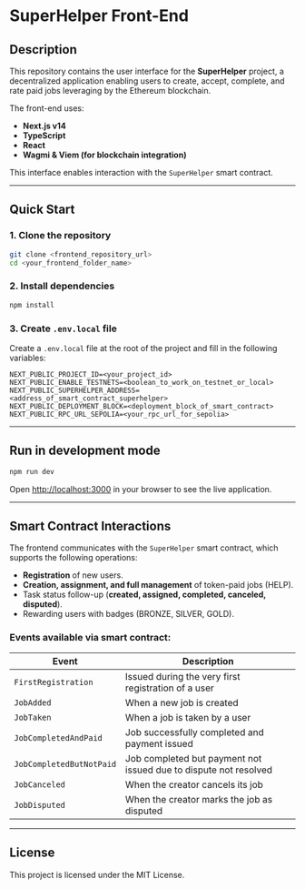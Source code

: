 # SuperHelper Front-End

## Description

This repository contains the user interface for the **SuperHelper** project, a decentralized application enabling users to create, accept, complete, and rate paid jobs leveraging by the Ethereum blockchain.

The front-end uses:

- **Next.js v14**
- **TypeScript**
- **React**
- **Wagmi & Viem (for blockchain integration)**

This interface enables interaction with the `SuperHelper` smart contract.

---

## Quick Start

### 1. Clone the repository

```bash
git clone <frontend_repository_url>
cd <your_frontend_folder_name>
```

### 2. Install dependencies

```bash
npm install
```

### 3. Create `.env.local` file

Create a `.env.local` file at the root of the project and fill in the following variables:

```env
NEXT_PUBLIC_PROJECT_ID=<your_project_id>
NEXT_PUBLIC_ENABLE_TESTNETS=<boolean_to_work_on_testnet_or_local>
NEXT_PUBLIC_SUPERHELPER_ADDRESS=<address_of_smart_contract_superhelper>
NEXT_PUBLIC_DEPLOYMENT_BLOCK=<deployment_block_of_smart_contract>
NEXT_PUBLIC_RPC_URL_SEPOLIA=<your_rpc_url_for_sepolia>
```

---

## Run in development mode

```bash
npm run dev
```

Open [http://localhost:3000](http://localhost:3000) in your browser to see the live application.

---

## Smart Contract Interactions

The frontend communicates with the `SuperHelper` smart contract, which supports the following operations:

- **Registration** of new users.
- **Creation, assignment, and full management** of token-paid jobs (HELP).
- Task status follow-up (**created, assigned, completed, canceled, disputed**).
- Rewarding users with badges (BRONZE, SILVER, GOLD).

### Events available via smart contract:

| Event                    | Description                                                      |
|--------------------------|------------------------------------------------------------------|
| `FirstRegistration`      | Issued during the very first registration of a user              |
| `JobAdded`               | When a new job is created                                        |
| `JobTaken`               | When a job is taken by a user                                    |
| `JobCompletedAndPaid`    | Job successfully completed and payment issued                    |
| `JobCompletedButNotPaid` | Job completed but payment not issued due to dispute not resolved |
| `JobCanceled`            | When the creator cancels its job                                 |
| `JobDisputed`            | When the creator marks the job as disputed                       |

---

## License

This project is licensed under the MIT License.
